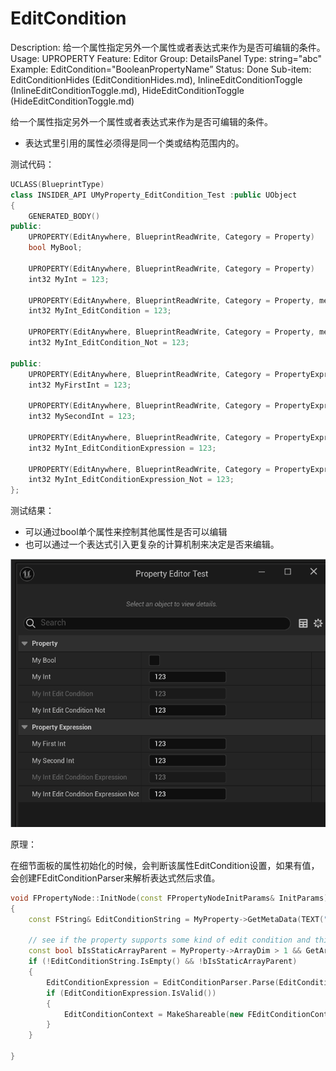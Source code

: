 # EditCondition

Description: 给一个属性指定另外一个属性或者表达式来作为是否可编辑的条件。
Usage: UPROPERTY
Feature: Editor
Group: DetailsPanel
Type: string="abc"
Example: EditCondition="BooleanPropertyName”
Status: Done
Sub-item: EditConditionHides (EditConditionHides.md), InlineEditConditionToggle (InlineEditConditionToggle.md), HideEditConditionToggle (HideEditConditionToggle.md)

给一个属性指定另外一个属性或者表达式来作为是否可编辑的条件。

- 表达式里引用的属性必须得是同一个类或结构范围内的。

测试代码：

```cpp
UCLASS(BlueprintType)
class INSIDER_API UMyProperty_EditCondition_Test :public UObject
{
	GENERATED_BODY()
public:
	UPROPERTY(EditAnywhere, BlueprintReadWrite, Category = Property)
	bool MyBool;

	UPROPERTY(EditAnywhere, BlueprintReadWrite, Category = Property)
	int32 MyInt = 123;

	UPROPERTY(EditAnywhere, BlueprintReadWrite, Category = Property, meta = (EditCondition = "MyBool"))
	int32 MyInt_EditCondition = 123;

	UPROPERTY(EditAnywhere, BlueprintReadWrite, Category = Property, meta = (EditCondition = "!MyBool"))
	int32 MyInt_EditCondition_Not = 123;

public:
	UPROPERTY(EditAnywhere, BlueprintReadWrite, Category = PropertyExpression)
	int32 MyFirstInt = 123;

	UPROPERTY(EditAnywhere, BlueprintReadWrite, Category = PropertyExpression)
	int32 MySecondInt = 123;

	UPROPERTY(EditAnywhere, BlueprintReadWrite, Category = PropertyExpression, meta = (EditCondition = "(MyFirstInt+MySecondInt)==500"))
	int32 MyInt_EditConditionExpression = 123;

	UPROPERTY(EditAnywhere, BlueprintReadWrite, Category = PropertyExpression, meta = (EditCondition = "!((MyFirstInt+MySecondInt)==500)"))
	int32 MyInt_EditConditionExpression_Not = 123;
};
```

测试结果：

- 可以通过bool单个属性来控制其他属性是否可以编辑
- 也可以通过一个表达式引入更复杂的计算机制来决定是否来编辑。

![EditCondition.gif](EditCondition/EditCondition.gif)

原理：

在细节面板的属性初始化的时候，会判断该属性EditCondition设置，如果有值，会创建FEditConditionParser来解析表达式然后求值。

```cpp
void FPropertyNode::InitNode(const FPropertyNodeInitParams& InitParams)
{
	const FString& EditConditionString = MyProperty->GetMetaData(TEXT("EditCondition"));

	// see if the property supports some kind of edit condition and this isn't the "parent" property of a static array
	const bool bIsStaticArrayParent = MyProperty->ArrayDim > 1 && GetArrayIndex() != -1;
	if (!EditConditionString.IsEmpty() && !bIsStaticArrayParent)
	{
		EditConditionExpression = EditConditionParser.Parse(EditConditionString);
		if (EditConditionExpression.IsValid())
		{
			EditConditionContext = MakeShareable(new FEditConditionContext(*this));
		}
	}
		
}
```